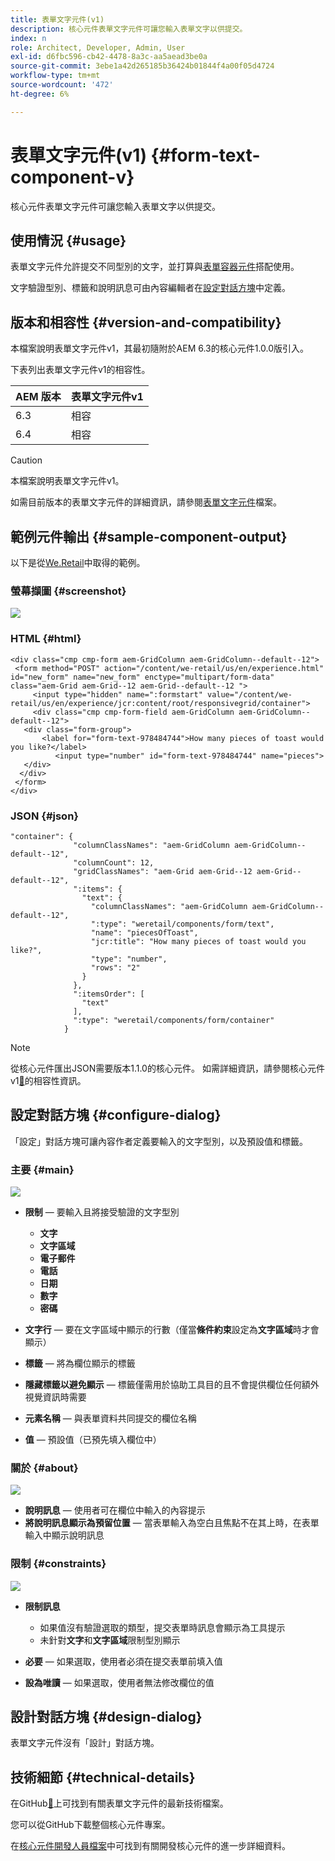 ```yaml
---
title: 表單文字元件(v1)
description: 核心元件表單文字元件可讓您輸入表單文字以供提交。
index: n
role: Architect, Developer, Admin, User
exl-id: d6fbc596-cb42-4478-8a3c-aa5aead3be0a
source-git-commit: 3ebe1a42d265185b36424b01844f4a00f05d4724
workflow-type: tm+mt
source-wordcount: '472'
ht-degree: 6%

---
```


# 表單文字元件(v1) {#form-text-component-v}

核心元件表單文字元件可讓您輸入表單文字以供提交。

## 使用情況 {#usage}

表單文字元件允許提交不同型別的文字，並打算與[表單容器元件](form-container-v1.md)搭配使用。

文字驗證型別、標籤和說明訊息可由內容編輯者在[設定對話方塊](#configure-dialog)中定義。

## 版本和相容性 {#version-and-compatibility}

本檔案說明表單文字元件v1，其最初隨附於AEM 6.3的核心元件1.0.0版引入。

下表列出表單文字元件v1的相容性。

| AEM 版本 | 表單文字元件v1 |
|--- |--- |
| 6.3 | 相容 |
| 6.4 | 相容 |

>[!CAUTION]
>
>本檔案說明表單文字元件v1。
>
>如需目前版本的表單文字元件的詳細資訊，請參閱[表單文字元件](/help/components/forms/form-text.md)檔案。

## 範例元件輸出 {#sample-component-output}

以下是從[We.Retail](https://helpx.adobe.com/tw/experience-manager/6-4/sites/developing/using/we-retail.html)中取得的範例。

### 螢幕擷圖 {#screenshot}

![](/help/assets/chlimage_1-22.png)

### HTML {#html}

```
<div class="cmp cmp-form aem-GridColumn aem-GridColumn--default--12">
 <form method="POST" action="/content/we-retail/us/en/experience.html" id="new_form" name="new_form" enctype="multipart/form-data" class="aem-Grid aem-Grid--12 aem-Grid--default--12 ">
     <input type="hidden" name=":formstart" value="/content/we-retail/us/en/experience/jcr:content/root/responsivegrid/container">
     <div class="cmp cmp-form-field aem-GridColumn aem-GridColumn--default--12">
   <div class="form-group">
       <label for="form-text-978484744">How many pieces of toast would you like?</label>
          <input type="number" id="form-text-978484744" name="pieces">
   </div>
  </div>
 </form>
</div>
```

### JSON {#json}

```
"container": {
              "columnClassNames": "aem-GridColumn aem-GridColumn--default--12",
              "columnCount": 12,
              "gridClassNames": "aem-Grid aem-Grid--12 aem-Grid--default--12",
              ":items": {
                "text": {
                  "columnClassNames": "aem-GridColumn aem-GridColumn--default--12",
                  ":type": "weretail/components/form/text",
                  "name": "piecesOfToast",
                  "jcr:title": "How many pieces of toast would you like?",
                  "type": "number",
                  "rows": "2"
                }
              },
              ":itemsOrder": [
                "text"
              ],
              ":type": "weretail/components/form/container"
            }
```

>[!NOTE]
>
>從核心元件匯出JSON需要版本1.1.0的核心元件。 如需詳細資訊，請參閱核心元件v1[&#128279;](/help/versions.md)的相容性資訊。

## 設定對話方塊 {#configure-dialog}

「設定」對話方塊可讓內容作者定義要輸入的文字型別，以及預設值和標籤。

### 主要 {#main}

![](/help/assets/chlimage_1-23.png)

* **限制** — 要輸入且將接受驗證的文字型別

   * **文字**
   * **文字區域**
   * **電子郵件**
   * **電話**
   * **日期**
   * **數字**
   * **密碼**

* **文字行** — 要在文字區域中顯示的行數（僅當&#x200B;**條件約束**&#x200B;設定為&#x200B;**文字區域**&#x200B;時才會顯示）

* **標籤** — 將為欄位顯示的標籤
* **隱藏標籤以避免顯示** — 標籤僅需用於協助工具目的且不會提供欄位任何額外視覺資訊時需要
* **元素名稱** — 與表單資料共同提交的欄位名稱
* **值** — 預設值（已預先填入欄位中）

### 關於 {#about}

![](/help/assets/chlimage_1-24.png)

* **說明訊息** — 使用者可在欄位中輸入的內容提示
* **將說明訊息顯示為預留位置** — 當表單輸入為空白且焦點不在其上時，在表單輸入中顯示說明訊息

### 限制 {#constraints}

![](/help/assets/chlimage_1-25.png)

* **限制訊息**

   * 如果值沒有驗證選取的類型，提交表單時訊息會顯示為工具提示
   * 未針對&#x200B;**文字**&#x200B;和&#x200B;**文字區域**&#x200B;限制型別顯示

* **必要** — 如果選取，使用者必須在提交表單前填入值
* **設為唯讀** — 如果選取，使用者無法修改欄位的值

## 設計對話方塊 {#design-dialog}

表單文字元件沒有「設計」對話方塊。

## 技術細節 {#technical-details}

在GitHub[&#128279;](https://github.com/adobe/aem-core-wcm-components/tree/master/content/src/content/jcr_root/apps/core/wcm/components/form/text/v1/text)上可找到有關表單文字元件的最新技術檔案。

您可以從GitHub下載整個核心元件專案。

在[核心元件開發人員檔案](/help/developing/overview.md)中可找到有關開發核心元件的進一步詳細資料。
